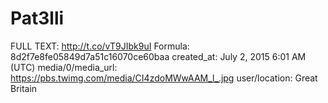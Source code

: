 # Pat3lli

FULL TEXT: http://t.co/vT9JIbk9uI
Formula: 8d2f7e8fe05849d7a51c16070ce60baa
created_at: July 2, 2015 6:01 AM (UTC)
media/0/media_url: https://pbs.twimg.com/media/CI4zdoMWwAAM_l_.jpg
user/location: Great Britain